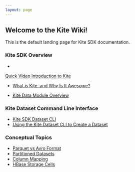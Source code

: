 ```yaml
---
layout: page
---
```


## Welcome to the Kite Wiki!

This is the default landing page for Kite SDK documentation.

### Kite SDK Overview


* <a href="http://www.youtube.com/watch?feature=player_embedded&amp;v=JXAm3aasI6c" target="_blank">
Quick Video Introduction to Kite</a>

* [What is Kite, and Why Is It Awesome?](/Kite-SDK-Guide/)

* [Kite Data Module Overview](/Kite-Data-Module-Overview/)



### Kite Dataset Command Line Interface

* <a href="/Kite-Dataset-Command-Line-Interface/">Kite SDK Dataset CLI</a>
* <a href="/Using-the-Kite-CLI-to-Create-a-Dataset/">Using the Kite Dataset CLI to Create a Dataset</a>


### Conceptual Topics

* <a href="/Parquet-vs-Avro-Format/">Parquet vs Avro Format</a>
* <a href="/Partitioned-Datasets/">Partitioned Datasets</a>
* <a href="/Column-Mapping/">Column Mapping</a>
* <a href="/HBase-Storage-Cells/">HBase Storage Cells</a>

